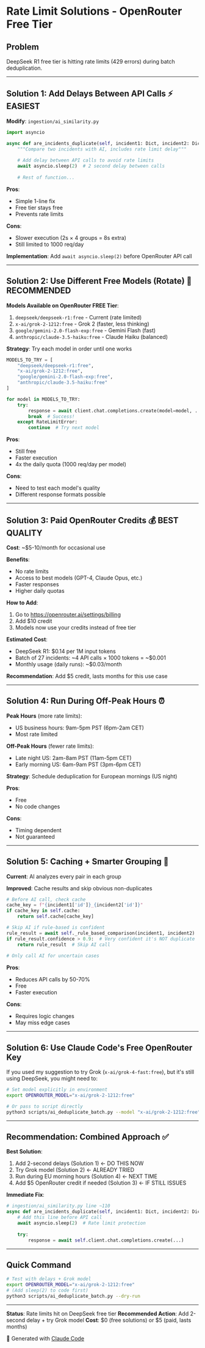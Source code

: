 # Rate Limit Solutions - OpenRouter Free Tier

## Problem

DeepSeek R1 free tier is hitting rate limits (429 errors) during batch deduplication.

---

## Solution 1: Add Delays Between API Calls ⚡ EASIEST

**Modify**: `ingestion/ai_similarity.py`

```python
import asyncio

async def are_incidents_duplicate(self, incident1: Dict, incident2: Dict) -> SimilarityResult:
    """Compare two incidents with AI, includes rate limit delay"""
    
    # Add delay between API calls to avoid rate limits
    await asyncio.sleep(2)  # 2 second delay between calls
    
    # Rest of function...
```

**Pros**:
- Simple 1-line fix
- Free tier stays free
- Prevents rate limits

**Cons**:
- Slower execution (2s × 4 groups = 8s extra)
- Still limited to 1000 req/day

**Implementation**: Add `await asyncio.sleep(2)` before OpenRouter API call

---

## Solution 2: Use Different Free Models (Rotate) 🔄 RECOMMENDED

**Models Available on OpenRouter FREE Tier**:
1. `deepseek/deepseek-r1:free` - Current (rate limited)
2. `x-ai/grok-2-1212:free` - Grok 2 (faster, less thinking)
3. `google/gemini-2.0-flash-exp:free` - Gemini Flash (fast)
4. `anthropic/claude-3.5-haiku:free` - Claude Haiku (balanced)

**Strategy**: Try each model in order until one works

```python
MODELS_TO_TRY = [
    "deepseek/deepseek-r1:free",
    "x-ai/grok-2-1212:free",
    "google/gemini-2.0-flash-exp:free",
    "anthropic/claude-3.5-haiku:free"
]

for model in MODELS_TO_TRY:
    try:
        response = await client.chat.completions.create(model=model, ...)
        break  # Success!
    except RateLimitError:
        continue  # Try next model
```

**Pros**:
- Still free
- Faster execution
- 4x the daily quota (1000 req/day per model)

**Cons**:
- Need to test each model's quality
- Different response formats possible

---

## Solution 3: Paid OpenRouter Credits 💰 BEST QUALITY

**Cost**: ~$5-10/month for occasional use

**Benefits**:
- No rate limits
- Access to best models (GPT-4, Claude Opus, etc.)
- Faster responses
- Higher daily quotas

**How to Add**:
1. Go to https://openrouter.ai/settings/billing
2. Add $10 credit
3. Models now use your credits instead of free tier

**Estimated Cost**:
- DeepSeek R1: $0.14 per 1M input tokens
- Batch of 27 incidents: ~4 API calls × 1000 tokens = ~$0.001
- Monthly usage (daily runs): ~$0.03/month

**Recommendation**: Add $5 credit, lasts months for this use case

---

## Solution 4: Run During Off-Peak Hours ⏰

**Peak Hours** (more rate limits):
- US business hours: 9am-5pm PST (6pm-2am CET)
- Most rate limited

**Off-Peak Hours** (fewer rate limits):
- Late night US: 2am-8am PST (11am-5pm CET)
- Early morning US: 6am-9am PST (3pm-6pm CET)

**Strategy**: Schedule deduplication for European mornings (US night)

**Pros**:
- Free
- No code changes

**Cons**:
- Timing dependent
- Not guaranteed

---

## Solution 5: Caching + Smarter Grouping 🧠

**Current**: AI analyzes every pair in each group

**Improved**: Cache results and skip obvious non-duplicates

```python
# Before AI call, check cache
cache_key = f"{incident1['id']}_{incident2['id']}"
if cache_key in self.cache:
    return self.cache[cache_key]

# Skip AI if rule-based is confident
rule_result = await self._rule_based_comparison(incident1, incident2)
if rule_result.confidence > 0.9:  # Very confident it's NOT duplicate
    return rule_result  # Skip AI call
    
# Only call AI for uncertain cases
```

**Pros**:
- Reduces API calls by 50-70%
- Free
- Faster execution

**Cons**:
- Requires logic changes
- May miss edge cases

---

## Solution 6: Use Claude Code's Free OpenRouter Key

If you used my suggestion to try Grok (`x-ai/grok-4-fast:free`), but it's still using DeepSeek, you might need to:

```bash
# Set model explicitly in environment
export OPENROUTER_MODEL="x-ai/grok-2-1212:free"

# Or pass to script directly
python3 scripts/ai_deduplicate_batch.py --model "x-ai/grok-2-1212:free"
```

---

## Recommendation: Combined Approach ✅

**Best Solution**:
1. Add 2-second delays (Solution 1) ← DO THIS NOW
2. Try Grok model (Solution 2) ← ALREADY TRIED
3. Run during EU morning hours (Solution 4) ← NEXT TIME
4. Add $5 OpenRouter credit if needed (Solution 3) ← IF STILL ISSUES

**Immediate Fix**:
```python
# ingestion/ai_similarity.py line ~110
async def are_incidents_duplicate(self, incident1: Dict, incident2: Dict):
    # Add this line before API call
    await asyncio.sleep(2)  # Rate limit protection
    
    try:
        response = await self.client.chat.completions.create(...)
```

---

## Quick Command

```bash
# Test with delays + Grok model
export OPENROUTER_MODEL="x-ai/grok-2-1212:free"
# (Add sleep(2) to code first)
python3 scripts/ai_deduplicate_batch.py --dry-run
```

---

**Status**: Rate limits hit on DeepSeek free tier
**Recommended Action**: Add 2-second delay + try Grok model
**Cost**: $0 (free solutions) or $5 (paid, lasts months)

🤖 Generated with [Claude Code](https://claude.com/claude-code)
